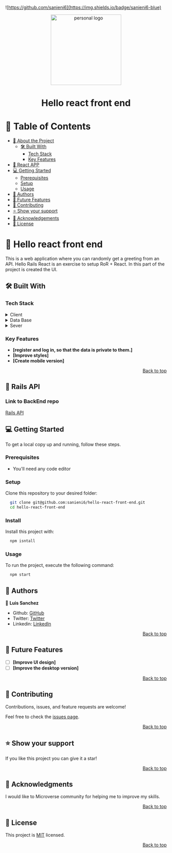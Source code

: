 ![https://github.com/sanieni6](https://img.shields.io/badge/sanieni6-blue)
<a name="readme-top"></a>

<div align="center">
 <a href="https://imgbox.com/ftUpMLFI" target="_blank"><img src="https://cdn.icon-icons.com/icons2/2415/PNG/512/ruby_original_wordmark_logo_icon_146364.png" alt="personal logo"/ width="220"  height="auto"></a>
  <br/>
 </div>

<div align="center">

  <h1><b>Hello react front end</b></h1>

</div>

<!-- TABLE OF CONTENTS -->

# 📗 Table of Contents

- [📖 About the Project](#about-project)
  - [🛠 Built With](#built-with)
    - [Tech Stack](#tech-stack)
    - [Key Features](#key-features)
- [🚀 React APP](#react-app)
- [💻 Getting Started](#getting-started)
  - [Prerequisites](#prerequisites)
  - [Setup](#setup)
  - [Usage](#usage)
- [👥 Authors](#authors)
- [🔭 Future Features](#future-features)
- [🤝 Contributing](#contributing)
- [⭐️ Show your support](#support)
- [🙏 Acknowledgements](#acknowledgements)
- [📝 License](#license)

<!-- PROJECT DESCRIPTION -->

# 📖 Hello react front end <a name="about-project"></a>

This is a web application where you can randomly get a greeting from an API. Hello Rails React is an exercise to setup RoR + React. In this part of the project is created the UI.



## 🛠 Built With <a name="built-with"></a>

### Tech Stack <a name="tech-stack"></a>


<details>
  <summary>Client</summary>
  <ul>
    <li>React</li>
    <li>Redux</li>
    <li>CSS</li>
  </ul>
</details>
<details>
  <summary>Data Base</summary>
  <ul>
  </ul>
</details>
<details>
  <summary>Sever</summary>
  <ul>
  </ul>
</details>
<!-- Features -->

### Key Features <a name="key-features"></a>

- **[register and log in, so that the data is private to them.]**
- **[Improve styles]**
- **[Create mobile version]**

<p align="right"><a href="#readme-top">Back to top</a></p>

## 🚀 Rails API <a name="react-app"></a>
### Link to BackEnd repo <a name="live-demo-link"></a>
[Rails API](https://github.com/sanieni6/hello-rails-back-end)

<!-- GETTING STARTED -->

## 💻 Getting Started <a name="getting-started"></a>

To get a local copy up and running, follow these steps.

### Prerequisites

- You'll need any code editor 

### Setup

Clone this repository to your desired folder:

```sh
  git clone git@github.com:sanieni6/hello-react-front-end.git
  cd hello-react-front-end
```

### Install

Install this project with:

```sh
  npm isntall
```

### Usage

To run the project, execute the following command:

```sh
  npm start
```


## 👥 Authors <a name="authors"></a>

👤 **Luis Sanchez**

- Github: [GitHub](https://github.com/sanieni6/)
- Twitter: [Twitter](https://twitter.com/its_luis_sz23)
- Linkedin:  [LinkedIn](https://www.linkedin.com/in/luissanchezz3/)

<p align="right"><a href="#readme-top">Back to top</a></p>

## 🔭 Future Features <a name="future-features"></a>

- [ ] **[Improve UI design]**
- [ ] **[Improve the desktop version]**

<p align="right"><a href="#readme-top">Back to top</a></p>

<!-- CONTRIBUTING -->

## 🤝 Contributing <a name="contributing"></a>

Contributions, issues, and feature requests are welcome!

Feel free to check the [issues page](../../issues/).

<p align="right"><a href="#readme-top">Back to top</a></p>

<!-- SUPPORT -->

## ⭐️ Show your support <a name="support"></a>

If you like this project you can give it a star!

<p align="right"><a href="#readme-top">Back to top</a></p>

<!-- ACKNOWLEDGEMENTS -->

## 🙏 Acknowledgments <a name="acknowledgements"></a>

I would like to Microverse community for helping me to improve my skills.<br/>

<p align="right"><a href="#readme-top">Back to top</a></p>

<!-- FAQ (optional) -->

## 📝 License <a name="license"></a>

This project is [MIT](./LICENSE) licensed.

<p align="right"><a href="#readme-top">Back to top</a></p>
